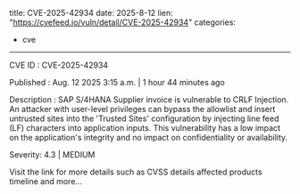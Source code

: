  
title: CVE-2025-42934
date: 2025-8-12
lien: "https://cvefeed.io/vuln/detail/CVE-2025-42934"
categories:
  - cve
---

CVE ID : CVE-2025-42934

Published :  Aug. 12
2025
3:15 a.m. | 1 hour
44 minutes ago

Description : SAP S/4HANA Supplier invoice is vulnerable to CRLF Injection. An attacker with user-level privileges can bypass the allowlist and insert untrusted sites into the 'Trusted Sites' configuration by injecting line feed (LF) characters into application inputs. This vulnerability has a low impact on the application's integrity and no impact on confidentiality or availability.

Severity: 4.3 | MEDIUM

Visit the link for more details
such as CVSS details
affected products
timeline
and more...
